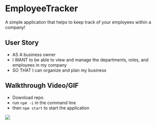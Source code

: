 # EmployeeTracker

A simple application that helps to keep track of your employees within a company!

## User Story

- AS A business owner
- I WANT to be able to view and manage the departments, roles, and employees in my company
- SO THAT I can organize and plan my business

## Walkthrough Video/GIF

- Download repo
- run `npm -i` in the command line
- then `npm start` to start the application

<img src="./walkthrough.gif" />
